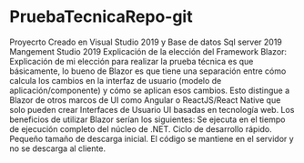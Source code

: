 # PruebaTecnicaRepo-git
Proyecrto Creado en Visual Studio 2019 y Base de datos Sql server 2019 Mangement Studio 2019
Explicación de la elección del Framework Blazor:
Explicación de mi elección para realizar la prueba técnica es que básicamente, lo bueno de Blazor es que tiene una separación entre cómo calcula los cambios en la interfaz de usuario (modelo de aplicación/componente) y cómo se aplican esos cambios. Esto distingue a Blazor de otros marcos de UI como Angular o ReactJS/React Native que solo pueden crear Interfaces de Usuario UI basadas en tecnología web.
Los beneficios de utilizar Blazor serían los siguientes:
Se ejecuta en el tiempo de ejecución completo del núcleo de .NET.
Ciclo de desarrollo rápido.
Pequeño tamaño de descarga inicial.
El código se mantiene en el servidor y no se descarga al cliente.
